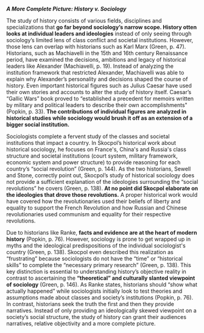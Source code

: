 ***A More Complete Picture: History v. Sociology***

The study of history consists of various fields, disciplines and specializations that **go far beyond sociology’s narrow scope. History otten looks at individual leaders and ideologies** instead of only seeing through sociology’s limited lens of class conflict and societal institutions. However, those lens can overlap with historians such as Karl Marx (Green, p. 47). Historians, such as Machiavelli in the 15th and 16th century Renaissance period, have examined the decisions, ambitions and legacy of historical leaders like Alexander (Machiavelli, p. 19). Instead of analyzing the institution framework that restricted Alexander, Machiavelli was able to explain why Alexander’s personality and decisions shaped the course of history.  Even important historical figures such as Julius Caesar have used their own stories and accounts to alter the study of history itself. Caesar’s “Gallic Wars” book proved to “established a precedent for memoirs written by military and political leaders to describe their own accomplishments" (Popkin, p. 33). **The contributions of individual figures are analyzed in historical studies while sociology would brush it off as an extension of a bigger social institution.** 

Sociologists complete a fervent study of the classes and societal institutions that impact a country. In Skocpol’s historical work about historical sociology, he focuses on France's, China's and Russia's class structure and societal institutions (court system, military framework, economic system and power structure) to provide reasoning for each country’s “social revolution” (Green, p. 144). As the two historians, Sewell and Stone, correctly point out, Skocpol’s study of historical sociology does not provide a sufficient explanation of the ideologies surrounding the “social revolutions” he covers (Green, p. 138). **At no point did Skocpol elaborate on the ideologies that drove those revolutions.** A proper historical work would have covered how the revolutionaries used their beliefs of liberty and equality to support the French Revolution and how Russian and Chinese revolutionaries used communism and equality for their respective revolutions. 

Due to historians like Ranke, **facts and evidence are at the heart of modern history** (Popkin, p. 76). However, sociology is prone to get wrapped up in myths and the ideological predispositions of the individual sociologist's country (Green, p. 138). Skocpol even described this realization as “frustrating” because sociologists do not have the “time” or “historical skills” to complete the “necessary primary research” (Green, p. 138). This key distinction is essential to understanding history’s objective reality in contrast to ascertaining the **“theoretical” and culturally slanted viewpoint of sociology** (Green, p. 146). As Ranke states, historians should “show what actually happened” while sociologists initially look to test theories and assumptions made about classes and society’s institutions (Popkin, p. 76). In contrast, historians seek the truth the first and then they provide narratives. Instead of only providing an ideologically skewed viewpoint on a society’s social structure, the study of history can grant their audiences narratives, relative objectivity and a more complete picture. 
